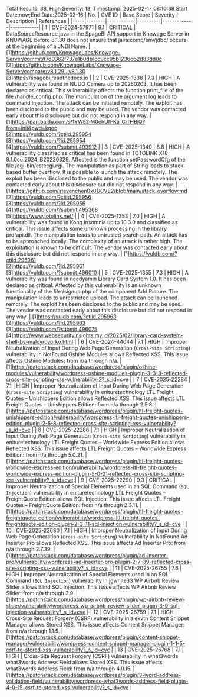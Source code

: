 Total Results: 38, High Severity: 13, Timestamp: 2025-02-17 08:10:39
Start Date:now;End Date:2025-02-16
| No. | CVE ID | Base Score | Severity | Description | References |
|-----|--------|------------|----------|-------------|------------|
| 1 | CVE-2024-57971 | 9.1  | CRITICAL | DataSourceResource.java in the SpagoBI API support in Knowage Server in KNOWAGE before 8.1.30 does not ensure that java:comp/env/jdbc/ occurs at the beginning of a JNDI Name. | [1]https://github.com/KnowageLabs/Knowage-Server/commit/f7d0362f737e1b0db1cc9cc95b1236d62d83dd0c<br>[2]https://github.com/KnowageLabs/Knowage-Server/compare/v8.1.29...v8.1.30<br>[3]https://spagobi.readthedocs.io |
| 2 | CVE-2025-1338 | 7.3  | HIGH | A vulnerability was found in NUUO Camera up to 20250203. It has been declared as critical. This vulnerability affects the function print_file of the file /handle_config.php. The manipulation of the argument log leads to command injection. The attack can be initiated remotely. The exploit has been disclosed to the public and may be used. The vendor was contacted early about this disclosure but did not respond in any way. | [1]https://pan.baidu.com/s/1YW52iM0ehUfFKa_CiTHBjQ?from=init&pwd=kqec<br>[2]https://vuldb.com/?ctiid.295954<br>[3]https://vuldb.com/?id.295954<br>[4]https://vuldb.com/?submit.493912 |
| 3 | CVE-2025-1340 | 8.8  | HIGH | A vulnerability classified as critical has been found in TOTOLINK X18 9.1.0cu.2024_B20220329. Affected is the function setPasswordCfg of the file /cgi-bin/cstecgi.cgi. The manipulation as part of String leads to stack-based buffer overflow. It is possible to launch the attack remotely. The exploit has been disclosed to the public and may be used. The vendor was contacted early about this disclosure but did not respond in any way. | [1]https://github.com/stevenchen0x01/CVE2/blob/main/stack_overflow.md<br>[2]https://vuldb.com/?ctiid.295956<br>[3]https://vuldb.com/?id.295956<br>[4]https://vuldb.com/?submit.495368<br>[5]https://www.totolink.net/ |
| 4 | CVE-2025-1353 | 7.0  | HIGH | A vulnerability was found in Kong Insomnia up to 10.3.0 and classified as critical. This issue affects some unknown processing in the library profapi.dll. The manipulation leads to untrusted search path. An attack has to be approached locally. The complexity of an attack is rather high. The exploitation is known to be difficult. The vendor was contacted early about this disclosure but did not respond in any way. | [1]https://vuldb.com/?ctiid.295961<br>[2]https://vuldb.com/?id.295961<br>[3]https://vuldb.com/?submit.496010 |
| 5 | CVE-2025-1355 | 7.3  | HIGH | A vulnerability was found in needyamin Library Card System 1.0. It has been declared as critical. Affected by this vulnerability is an unknown functionality of the file /signup.php of the component Add Picture. The manipulation leads to unrestricted upload. The attack can be launched remotely. The exploit has been disclosed to the public and may be used. The vendor was contacted early about this disclosure but did not respond in any way. | [1]https://vuldb.com/?ctiid.295963<br>[2]https://vuldb.com/?id.295963<br>[3]https://vuldb.com/?submit.496075<br>[4]https://www.websecurityinsights.my.id/2025/02/library-card-system-shell-by-maloyroyorko.html |
| 6 | CVE-2024-44044 | 7.1  | HIGH | Improper Neutralization of Input During Web Page Generation (`Cross-site Scripting`) vulnerability in NotFound Oshine Modules allows Reflected XSS. This issue affects Oshine Modules: from n/a through n/a. | [1]https://patchstack.com/database/wordpress/plugin/oshine-modules/vulnerability/wordpress-oshine-modules-plugin-3-3-8-reflected-cross-site-scripting-xss-vulnerability-2?_s_id=cve |
| 7 | CVE-2025-22284 | 7.1  | HIGH | Improper Neutralization of Input During Web Page Generation (`Cross-site Scripting`) vulnerability in enituretechnology LTL Freight Quotes – Unishippers Edition allows Reflected XSS. This issue affects LTL Freight Quotes – Unishippers Edition: from n/a through 2.5.8. | [1]https://patchstack.com/database/wordpress/plugin/ltl-freight-quotes-unishippers-edition/vulnerability/wordpress-ltl-freight-quotes-unishippers-edition-plugin-2-5-8-reflected-cross-site-scripting-xss-vulnerability?_s_id=cve |
| 8 | CVE-2025-22286 | 7.1  | HIGH | Improper Neutralization of Input During Web Page Generation (`Cross-site Scripting`) vulnerability in enituretechnology LTL Freight Quotes – Worldwide Express Edition allows Reflected XSS. This issue affects LTL Freight Quotes – Worldwide Express Edition: from n/a through 5.0.21. | [1]https://patchstack.com/database/wordpress/plugin/ltl-freight-quotes-worldwide-express-edition/vulnerability/wordpress-ltl-freight-quotes-worldwide-express-edition-plugin-5-0-21-reflected-cross-site-scripting-xss-vulnerability?_s_id=cve |
| 9 | CVE-2025-22290 | 9.3  | CRITICAL | Improper Neutralization of Special Elements used in an SQL Command (`SQL Injection`) vulnerability in enituretechnology LTL Freight Quotes – FreightQuote Edition allows SQL Injection. This issue affects LTL Freight Quotes – FreightQuote Edition: from n/a through 2.3.11. | [1]https://patchstack.com/database/wordpress/plugin/ltl-freight-quotes-freightquote-edition/vulnerability/wordpress-ltl-freight-quotes-freightquote-edition-plugin-2-3-11-sql-injection-vulnerability?_s_id=cve |
| 10 | CVE-2025-22680 | 7.1  | HIGH | Improper Neutralization of Input During Web Page Generation (`Cross-site Scripting`) vulnerability in NotFound Ad Inserter Pro allows Reflected XSS. This issue affects Ad Inserter Pro: from n/a through 2.7.39. | [1]https://patchstack.com/database/wordpress/plugin/ad-inserter-pro/vulnerability/wordpress-ad-inserter-pro-plugin-2-7-39-reflected-cross-site-scripting-xss-vulnerability?_s_id=cve |
| 11 | CVE-2025-26755 | 7.6  | HIGH | Improper Neutralization of Special Elements used in an SQL Command (`SQL Injection`) vulnerability in jgwhite33 WP Airbnb Review Slider allows Blind SQL Injection. This issue affects WP Airbnb Review Slider: from n/a through 3.9. | [1]https://patchstack.com/database/wordpress/plugin/wp-airbnb-review-slider/vulnerability/wordpress-wp-airbnb-review-slider-plugin-3-9-sql-injection-vulnerability?_s_id=cve |
| 12 | CVE-2025-26759 | 7.1  | HIGH | Cross-Site Request Forgery (CSRF) vulnerability in alexvtn Content Snippet Manager allows Stored XSS. This issue affects Content Snippet Manager: from n/a through 1.1.5. | [1]https://patchstack.com/database/wordpress/plugin/content-snippet-manager/vulnerability/wordpress-content-snippet-manager-plugin-1-1-5-csrf-to-stored-xss-vulnerability?_s_id=cve |
| 13 | CVE-2025-26768 | 7.1  | HIGH | Cross-Site Request Forgery (CSRF) vulnerability in what3words what3words Address Field allows Stored XSS. This issue affects what3words Address Field: from n/a through 4.0.15. | [1]https://patchstack.com/database/wordpress/plugin/3-word-address-validation-field/vulnerability/wordpress-what3words-address-field-plugin-4-0-15-csrf-to-stored-xss-vulnerability?_s_id=cve |
